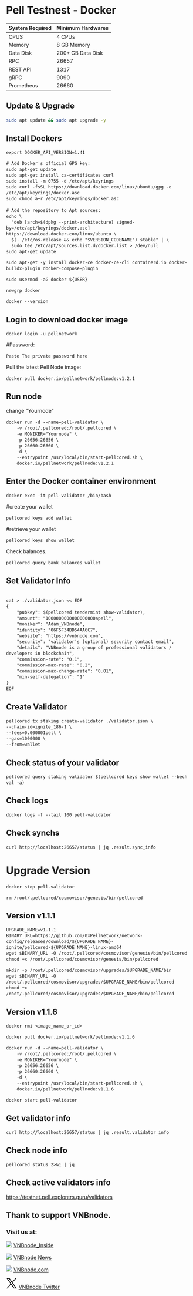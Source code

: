 # Pell Testnest - Docker

| System Required | Minimum Hardwares |
| --- | --- |
| CPUS |  4 CPUs |
| Memory | 8 GB Memory |
| Data Disk | 200+ GB Data Disk |
| RPC | 	26657 |
| REST API | 1317 |
| gRPC | 9090 |
| Prometheus| 26660 |
## Update & Upgrade
```bash
sudo apt update && sudo apt upgrade -y
```
## Install Dockers
```
export DOCKER_API_VERSION=1.41
```
```
# Add Docker's official GPG key:
sudo apt-get update
sudo apt-get install ca-certificates curl
sudo install -m 0755 -d /etc/apt/keyrings
sudo curl -fsSL https://download.docker.com/linux/ubuntu/gpg -o /etc/apt/keyrings/docker.asc
sudo chmod a+r /etc/apt/keyrings/docker.asc

# Add the repository to Apt sources:
echo \
  "deb [arch=$(dpkg --print-architecture) signed-by=/etc/apt/keyrings/docker.asc] https://download.docker.com/linux/ubuntu \
  $(. /etc/os-release && echo "$VERSION_CODENAME") stable" | \
  sudo tee /etc/apt/sources.list.d/docker.list > /dev/null
sudo apt-get update
```
```
sudo apt-get -y install docker-ce docker-ce-cli containerd.io docker-buildx-plugin docker-compose-plugin
```
```
sudo usermod -aG docker ${USER}
```
```
newgrp docker
```
```
docker --version
```
## Login to download docker image
```
docker login -u pellnetwork
```
#Password:
```
Paste The private password here
```
Pull the latest Pell Node image:
```
docker pull docker.io/pellnetwork/pellnode:v1.2.1
```
## Run node
change "Yournode"
```
docker run -d --name=pell-validator \
    -v /root/.pellcored:/root/.pellcored \
    -e MONIKER="Yournode" \
    -p 26656:26656 \
    -p 26660:26660 \
    -d \
    --entrypoint /usr/local/bin/start-pellcored.sh \
    docker.io/pellnetwork/pellnode:v1.2.1
```
## Enter the Docker container environment
```
docker exec -it pell-validator /bin/bash
```
#create your wallet
```
pellcored keys add wallet
```
#retrieve your wallet
```
pellcored keys show wallet
```
Check balances.
```
pellcored query bank balances wallet
```
## Set Validator Info
```

cat > ./validator.json << EOF
{
	"pubkey": $(pellcored tendermint show-validator),
	"amount": "1000000000000000000apell",
	"moniker": "Adam_VNBnode",
	"identity": "06F5F34BD54AA6C7",
	"website": "https://vnbnode.com",
	"security": "validator's (optional) security contact email",
	"details": "VNBnode is a group of professional validators / developers in blockchain",
	"commission-rate": "0.1",
	"commission-max-rate": "0.2",
	"commission-max-change-rate": "0.01",
	"min-self-delegation": "1"
}
EOF
```
## Create Validator
```
pellcored tx staking create-validator ./validator.json \
--chain-id=ignite_186-1 \
--fees=0.000001pell \
--gas=1000000 \
--from=wallet
```
## Check status of your validator
```
pellcored query staking validator $(pellcored keys show wallet --bech val -a)
```
## Check logs
```
docker logs -f --tail 100 pell-validator
```
## Check synchs
```
curl http://localhost:26657/status | jq .result.sync_info
```
# Upgrade Version
```
docker stop pell-validator
```
```
rm /root/.pellcored/cosmovisor/genesis/bin/pellcored
```
## Version v1.1.1
```
UPGRADE_NAME=v1.1.1
BINARY_URL=https://github.com/0xPellNetwork/network-config/releases/download/${UPGRADE_NAME}-ignite/pellcored-${UPGRADE_NAME}-linux-amd64
wget $BINARY_URL -O /root/.pellcored/cosmovisor/genesis/bin/pellcored
chmod +x /root/.pellcored/cosmovisor/genesis/bin/pellcored
```
```
mkdir -p /root/.pellcored/cosmovisor/upgrades/$UPGRADE_NAME/bin
wget $BINARY_URL -O /root/.pellcored/cosmovisor/upgrades/$UPGRADE_NAME/bin/pellcored
chmod +x /root/.pellcored/cosmovisor/upgrades/$UPGRADE_NAME/bin/pellcored
```
## Version v1.1.6
```
docker rmi <image_name_or_id>
```
```
docker pull docker.io/pellnetwork/pellnode:v1.1.6
```
```
docker run -d --name=pell-validator \
    -v /root/.pellcored:/root/.pellcored \
    -e MONIKER="Yournode" \
    -p 26656:26656 \
    -p 26660:26660 \
    -d \
    --entrypoint /usr/local/bin/start-pellcored.sh \
    docker.io/pellnetwork/pellnode:v1.1.6
```
```
docker start pell-validator
```
## Get validator info
```
curl http://localhost:26657/status | jq .result.validator_info
```
## Check node info
```
pellcored status 2>&1 | jq
```
## Check active validators info

https://testnet.pell.explorers.guru/validators

## Thank to support VNBnode.
### Visit us at:

<img src="https://user-images.githubusercontent.com/50621007/183283867-56b4d69f-bc6e-4939-b00a-72aa019d1aea.png" width="30"/> <a href="https://t.me/VNBnodegroup" target="_blank">VNBnode_Inside</a>

<img src="https://user-images.githubusercontent.com/50621007/183283867-56b4d69f-bc6e-4939-b00a-72aa019d1aea.png" width="30"/> <a href="https://t.me/Vnbnode" target="_blank">VNBnode News</a>

<img src="https://github.com/vnbnode/binaries/blob/main/Logo/VNBnode.jpg" width="30"/> <a href="https://VNBnode.com" target="_blank">VNBnode.com</a>

<img src="https://github.com/vnbnode/binaries/blob/main/Logo/twitter_icon.png" width="30" height="30"/> <a href="https://x.com/vnbnode" target="_blank">VNBnode Twitter</a>
